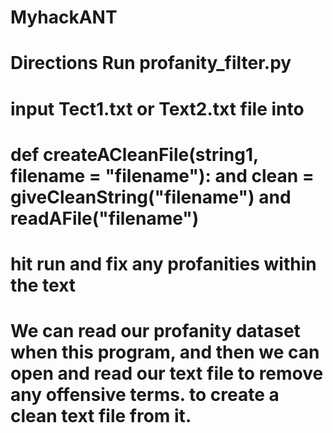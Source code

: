 # MyhackANT
# Directions Run profanity_filter.py
# input Tect1.txt or Text2.txt file into 
# def createACleanFile(string1, filename = "filename"): and clean = giveCleanString("filename") and readAFile("filename")
# hit run and fix any profanities within the text
# We can read our profanity dataset when this program, and then we can open and read our text file to remove any offensive terms. to create a clean text file from it.
